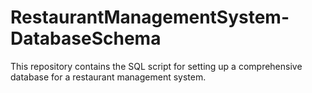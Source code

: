 # RestaurantManagementSystem-DatabaseSchema
This repository contains the SQL script for setting up a comprehensive database for a restaurant management system.
